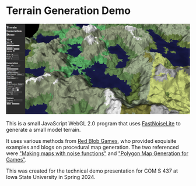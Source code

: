 # Terrain Generation Demo

![A screenshot of the demo being ran.](images/Application.png)

This is a small JavaScript WebGL 2.0 program that uses [FastNoiseLite](https://github.com/Auburn/FastNoiseLite) to generate a small model terrain.

It uses various methods from [Red Blob Games](https://www.redblobgames.com), who provided exquisite examples and blogs on procedural map generation. The two referenced were ["Making maps with noise functions"](https://www.redblobgames.com/maps/terrain-from-noise/) and ["Polygon Map Generation for Games"](http://www-cs-students.stanford.edu/~amitp/game-programming/polygon-map-generation/).

This was created for the technical demo presentation for COM S 437 at Iowa State University in Spring 2024.